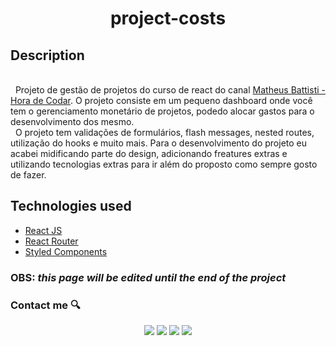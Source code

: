 <h1 align="center">project-costs</h1>

## Description
<br/>
&nbsp; Projeto de gestão de projetos do curso de react do canal <a href="https://www.youtube.com/channel/UCDoFiMhpOnLFq1uG4RL4xag" 
target="_blank">Matheus Battisti - Hora de Codar</a>. O projeto consiste em um pequeno dashboard onde você tem o gerenciamento monetário de projetos, podedo alocar gastos para
o desenvolvimento dos mesmo. <br/> &nbsp; O projeto tem validações de formulários, flash messages, nested routes, utilização do hooks e muito mais. Para o desenvolvimento do 
projeto eu acabei midificando parte do design, adicionando freatures extras e utilizando tecnologias extras para ir além do proposto como sempre gosto de fazer.

## Technologies used

- <a href="https://pt-br.reactjs.org/" target="_blank">React JS</a>
- <a href="https://reactrouter.com/" target="_blank">React Router</a>
- <a href="https://styled-components.com/" target="_blank">Styled Components</a>

### OBS: <i>this page will be edited until the end of the project</i>

### Contact me 🔍

<div align="center">
  <a href="https://www.instagram.com/jvittorgomes/" target="_blank"><img src="https://img.shields.io/badge/-Instagram-%23E4405F?style=for-the-badge&logo=instagram&logoColor=white" target="_blank"></a>
  <a href="mailto:devitor.contact@gmail.com"  target="_blank"><img src="https://img.shields.io/badge/Gmail-D14836?style=for-the-badge&logo=gmail&logoColor=white"></a>
  <a href="https://www.linkedin.com/in/vitor-gomes-b9a629201/" target="_blank"><img src="https://img.shields.io/badge/-LinkedIn-%230077B5?style=for-the-badge&logo=linkedin&logoColor=white"></a>   
<a href="https://twitter.com/VitorGomesRS/" target="_blank"><img src="https://img.shields.io/badge/Twitter-1DA1F2?style=for-the-badge&logo=twitter&logoColor=white"></a>   
</div>
